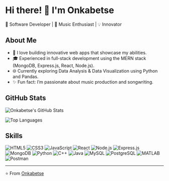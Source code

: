 # Hi there! 👋 I'm Onkabetse  
🚀 Software Developer | 🎵 Music Enthusiast | 💡 Innovator

## About Me
- 🌟 I love building innovative web apps that showcase my abilities.
- 🎓 Experienced in full-stack development using the MERN stack (MongoDB, Express.js, React, Node.js).
- 🌐 Currently exploring Data Analysis & Data Visualization using Python and Pandas.
- ✨ Fun fact: I’m passionate about music production and songwriting.

## GitHub Stats

![Onkabetse's GitHub Stats](https://github-readme-stats.vercel.app/api?username=Duncan413&show_icons=true&theme=radical)

![Top Languages](https://github-readme-stats.vercel.app/api/top-langs/?username=Duncan413&layout=compact&theme=radical)

## Skills
![HTML5](https://img.shields.io/badge/HTML5-E34F26?style=flat-square&logo=html5&logoColor=white)
![CSS3](https://img.shields.io/badge/CSS3-1572B6?style=flat-square&logo=css3&logoColor=white)
![JavaScript](https://img.shields.io/badge/JavaScript-F7DF1E?style=flat-square&logo=javascript&logoColor=black)
![React](https://img.shields.io/badge/React-61DAFB?style=flat-square&logo=react&logoColor=black)
![Node.js](https://img.shields.io/badge/Node.js-339933?style=flat-square&logo=nodedotjs&logoColor=white)
![Express.js](https://img.shields.io/badge/Express.js-000000?style=flat-square&logo=express&logoColor=white)
![MongoDB](https://img.shields.io/badge/MongoDB-47A248?style=flat-square&logo=mongodb&logoColor=white)
![Python](https://img.shields.io/badge/Python-3776AB?style=flat-square&logo=python&logoColor=white)
![C++](https://img.shields.io/badge/C%2B%2B-00599C?style=flat-square&logo=c%2B%2B&logoColor=white)
![Java](https://img.shields.io/badge/Java-007396?style=flat-square&logo=java&logoColor=white)
![MySQL](https://img.shields.io/badge/MySQL-4479A1?style=flat-square&logo=mysql&logoColor=white)
![PostgreSQL](https://img.shields.io/badge/PostgreSQL-336791?style=flat-square&logo=postgresql&logoColor=white)
![MATLAB](https://img.shields.io/badge/MATLAB-0076A8?style=flat-square&logo=mathworks&logoColor=white)
![Postman](https://img.shields.io/badge/Postman-FF6C37?style=flat-square&logo=postman&logoColor=white)


---
⭐️ From [Onkabetse](https://github.com/Duncan413)



